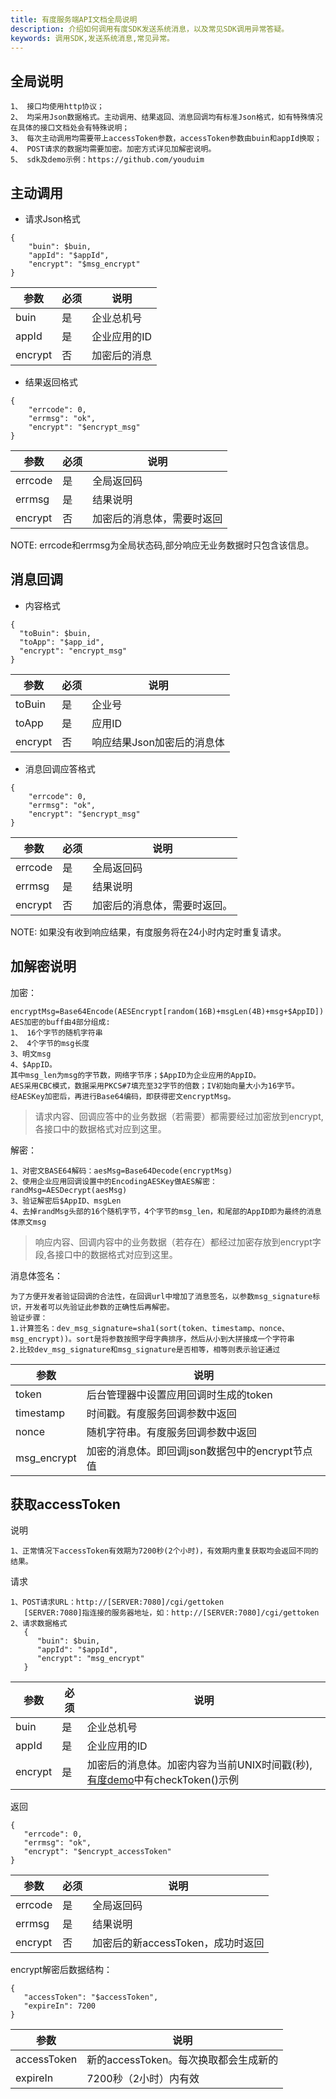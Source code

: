 ```yaml
---
title: 有度服务端API文档全局说明
description: 介绍如何调用有度SDK发送系统消息，以及常见SDK调用异常答疑。
keywords: 调用SDK,发送系统消息,常见异常。
---
```


## 全局说明

```
1、 接口均使用http协议；
2、 均采用Json数据格式。主动调用、结果返回、消息回调均有标准Json格式，如有特殊情况在具体的接口文档处会有特殊说明；
3、 每次主动调用均需要带上accessToken参数，accessToken参数由buin和appId换取；
4、 POST请求的数据均需要加密。加密方式详见加解密说明。
5、 sdk及demo示例：https://github.com/youduim
```

## 主动调用

- 请求Json格式

```
{
    "buin": $buin,
    "appId": "$appId",
    "encrypt": "$msg_encrypt"
}
```

| 参数    | 必须 | 说明         |
| ------- | ---- | ------------ |
| buin    | 是   | 企业总机号   |
| appId   | 是   | 企业应用的ID |
| encrypt | 否   | 加密后的消息 |

- 结果返回格式

```
{
    "errcode": 0,
    "errmsg": "ok",
    "encrypt": "$encrypt_msg"
}
```

| 参数    | 必须 | 说明                       |
| ------- | ---- | -------------------------- |
| errcode | 是   | 全局返回码                 |
| errmsg  | 是   | 结果说明                   |
| encrypt | 否   | 加密后的消息体，需要时返回 |

NOTE: errcode和errmsg为全局状态码,部分响应无业务数据时只包含该信息。

## 消息回调

- 内容格式

```
{
  "toBuin": $buin,
  "toApp": "$app_id",
  "encrypt": "encrypt_msg"
}
```

| 参数    | 必须 | 说明                       |
| ------- | ---- | -------------------------- |
| toBuin  | 是   | 企业号                     |
| toApp   | 是   | 应用ID                     |
| encrypt | 否   | 响应结果Json加密后的消息体 |

- 消息回调应答格式

```
{
    "errcode": 0,
    "errmsg": "ok",
    "encrypt": "$encrypt_msg"
}
```

| 参数    | 必须 | 说明                         |
| ------- | ---- | ---------------------------- |
| errcode | 是   | 全局返回码                   |
| errmsg  | 是   | 结果说明                     |
| encrypt | 否   | 加密后的消息体，需要时返回。 |

NOTE: 如果没有收到响应结果，有度服务将在24小时内定时重复请求。

## 加解密说明

加密：

```
encryptMsg=Base64Encode(AESEncrypt[random(16B)+msgLen(4B)+msg+$AppID])
AES加密的buff由4部分组成:
1、 16个字节的随机字符串
2、 4个字节的msg长度
3、明文msg
4、$AppID。
其中msg_len为msg的字节数，网络字节序；$AppID为企业应用的AppID。
AES采用CBC模式，数据采用PKCS#7填充至32字节的倍数；IV初始向量大小为16字节。
经AESKey加密后，再进行Base64编码，即获得密文encryptMsg。
```

> 请求内容、回调应答中的业务数据（若需要）都需要经过加密放到encrypt,各接口中的数据格式对应到这里。

解密：

```
1、对密文BASE64解码：aesMsg=Base64Decode(encryptMsg)
2、使用企业应用回调设置中的EncodingAESKey做AES解密：randMsg=AESDecrypt(aesMsg)
3、验证解密后$AppID、msgLen
4、去掉randMsg头部的16个随机字节，4个字节的msg_len，和尾部的AppID即为最终的消息体原文msg
```

> 响应内容、回调内容中的业务数据（若存在）都经过加密存放到encrypt字段,各接口中的数据格式对应到这里。

消息体签名：

```
为了方便开发者验证回调的合法性，在回调url中增加了消息签名，以参数msg_signature标识，开发者可以先验证此参数的正确性后再解密。
验证步骤：
1.计算签名：dev_msg_signature=sha1(sort(token、timestamp、nonce、msg_encrypt))。sort是将参数按照字母字典排序，然后从小到大拼接成一个字符串
2.比较dev_msg_signature和msg_signature是否相等，相等则表示验证通过
```

| 参数        | 说明                                            |
| ----------- | ----------------------------------------------- |
| token       | 后台管理器中设置应用回调时生成的token           |
| timestamp   | 时间戳。有度服务回调参数中返回                  |
| nonce       | 随机字符串。有度服务回调参数中返回              |
| msg_encrypt | 加密的消息体。即回调json数据包中的encrypt节点值 |

## 获取accessToken

说明

```
1、正常情况下accessToken有效期为7200秒(2个小时)，有效期内重复获取均会返回不同的结果。
```

请求

```
1、POST请求URL：http://[SERVER:7080]/cgi/gettoken
   [SERVER:7080]指连接的服务器地址，如：http://[SERVER:7080]/cgi/gettoken
2、请求数据格式
   {
      "buin": $buin,
      "appId": "$appId",
      "encrypt": "msg_encrypt"
   }
```

| 参数    | 必须 | 说明                                                         |
| ------- | ---- | ------------------------------------------------------------ |
| buin    | 是   | 企业总机号                                                   |
| appId   | 是   | 企业应用的ID                                                 |
| encrypt | 是   | 加密后的消息体。加密内容为当前UNIX时间戳(秒), [有度demo](https://github.com/youduim/youdu-sdk-java/blob/master/src/main/java/im/youdu/sdk/client/AppClient.java)中有checkToken()示例 |

返回

```
{
   "errcode": 0,
   "errmsg": "ok",
   "encrypt": "$encrypt_accessToken"
}
```

| 参数    | 必须 | 说明                              |
| ------- | ---- | --------------------------------- |
| errcode | 是   | 全局返回码                        |
| errmsg  | 是   | 结果说明                          |
| encrypt | 否   | 加密后的新accessToken，成功时返回 |

encrypt解密后数据结构：

```
{
   "accessToken": "$accessToken",
   "expireIn": 7200
}
```

| 参数        | 说明                                  |
| ----------- | ------------------------------------- |
| accessToken | 新的accessToken。每次换取都会生成新的 |
| expireIn    | 7200秒（2小时）内有效                 |

